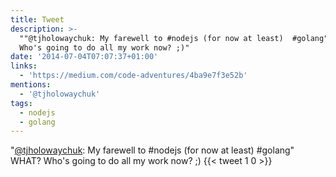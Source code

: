 ```yaml
---
title: Tweet
description: >-
  ""@tjholowaychuk: My farewell to #nodejs (for now at least)  #golang" WHAT?
  Who's going to do all my work now? ;)"
date: '2014-07-04T07:07:37+01:00'
links:
  - 'https://medium.com/code-adventures/4ba9e7f3e52b'
mentions:
  - '@tjholowaychuk'
tags:
  - nodejs
  - golang
---
```

"[@tjholowaychuk](https://twitter.com/@tjholowaychuk): My farewell to #nodejs (for now at least)  #golang" WHAT? Who's going to do all my work now? ;)
      {{< tweet 1 0 >}}
    
